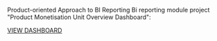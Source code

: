 Product-oriented Approach to BI Reporting
Bi reporting module project "Product Monetisation Unit Overview Dashboard":

[VIEW DASHBOARD](https://public.tableau.com/views/HardDAv10table/ListingsOverview?:language=en-US&:sid=&:redirect=auth&:display_count=n&:origin=viz_share_link)

